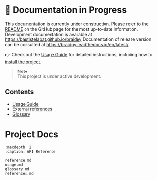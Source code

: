 # 🚧 Documentation in Progress

This documentation is currently under construction. Please refer to the [README](https://github.com/your-repo-link) on the GitHub page for the most up-to-date information.
Development documentation is available at https://baptistelabat.github.io/braidpy
Documentation of release version can be consulted at https://braidpy.readthedocs.io/en/latest/

👉 Check out the [Usage Guide](usage.md) for detailed instructions, including how to [install the project](#Installation).

> **Note**  
> This project is under active development.

## Contents

- [Usage Guide](usage.md)
- [External references](references.md)
- [Glossary](glossary.md)

# Project Docs

```{toctree}
:maxdepth: 2
:caption: API Reference

reference.md
usage.md
glossary.md
references.md